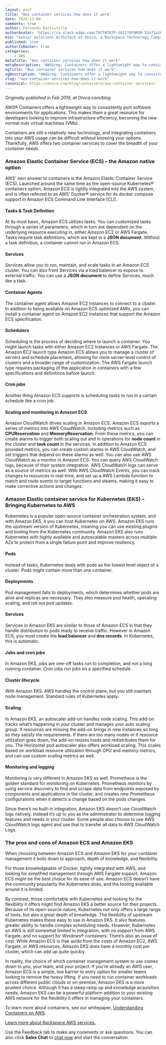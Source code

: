 ```yaml
---
layout: post
title: "Aws container services how does it work"
date: 2020-12-09
comments: true
author: Fernando Battistella
authorAvatar: 'https://ca.slack-edge.com/T07TWTBTP-U0117GP9MSR-52a71a10bcbf-512'
bio: "Senior Solutions Architect at Onica, a Rackspace Technology Company"
published: true
authorIsRacker: true
categories:
    - AWS
metaTitle: "Aws container services how does it work"
metaDescription: "AWS&reg; Containers offer a lightweight way to consistently port software environments for applications. This makes them a great resource for developers looking to improve infrastructure efficiency, becoming the new normal over virtual machines (VMs)."
ogTitle: "Aws container services how does it work"
ogDescription: "AWS&reg; Containers offer a lightweight way to consistently port software environments for applications. This makes them a great resource for developers looking to improve infrastructure efficiency, becoming the new normal over virtual machines (VMs)."
slug: "aws-container-services-how-does-it-work"
canonical: https://onica.com/blog/containers/aws-container-services/
---
```


*Originally published in Feb 2019, at Onica.com/blog*

AWS&reg; Containers offers a lightweight way to consistently port software environments for applications. This makes them a great resource for developers looking to improve infrastructure efficiency, becoming the new normal over virtual machines (VMs).

<!--more-->

Containers are still a relatively new technology, and integrating containers into your AWS usage can be difficult without knowing your options. Thankfully, AWS offers two container services to cover the breadth of your container needs.
### Amazon Elastic Container Service (ECS) – the Amazon native option

AWS’ own answer to containers is the Amazon Elastic Container Service (ECS). Launched around the same time as the open-source Kubernetes&reg; containers option, Amazon ECS is tightly integrated into the AWS system, and is often referred to as AWS’ Docker&reg; service for its docker compose support in Amazon ECS Command Line Interface (CLI).

#### Tasks & Task Definition

At its most basic, Amazon ECS utilizes tasks. You can customized tasks through a series of parameters, which in turn are dependent on the underlying resource executing in, either Amazon EC2 or AWS Fargate. Tasks require task definitions, which are kept in a **JSON document**. Without a task definition, a container cannot run in Amazon ECS.

#### Services

Services allow you to run, maintain, and scale tasks in an Amazon ECS cluster. You can also front Services via a load balancer to expose to external traffic. You can use a **JSON document** to define Services, much like a task.

#### Container Agents

The container agent allows Amazon EC2 instances to connect to a cluster. In addition to being available on Amazon ECS optimized AMIs, you can install a container agent on Amazon EC2 instances that support the Amazon ECS specification.

#### Schedulers

Scheduling is the process of deciding where to launch a container. You might launch tasks with either Amazon EC2 Instances or AWS Fargate. The Amazon EC2 launch type Amazon ECS allows you to manage a cluster of servers and schedule placement, allowing for more server-level control of clusters and a broader range of customization.  The AWS Fargate launch type requires packaging of the application in containers with a few specifications and definitions before launch.

#### Cron jobs

Another thing Amazon ECS supports is scheduling tasks to run in a certain schedule like a cron job.

#### Scaling and monitoring in Amazon ECS

Amazon CloudWatch drives scaling in Amazon ECS. Amazon ECS exports a series of metrics into AWS CloudWatch, including metrics such as **CPUReservation** and **MemoryReservation**. From these metrics, you can create alarms to trigger both scaling out and in operations for **node count** in the cluster and **task count** in the services. In addition to Amazon ECS provided metrics, you can create custom alarms in AWS CloudWatch, and set triggers that depend on these alarms as well. You can also use AWS CloudWatch as a monitor in Amazon ECS. You can query AWS CloudWatch logs, because of their system integration. AWS CloudWatch logs can serve as a source of metrics as well. With AWS CloudWatch Events, you can track changes to resources in real-time, and set up a AWS Lambda function to match and route events to target functions and steams, making it easy to make corrective actions and changes.

### Amazon Elastic container service for Kubernetes (EKS) – Bringing Kubernetes to AWS

Kubernetes is a popular open-source container orchestration system, and with Amazon EKS, it you can host Kubernetes on AWS. Amazon EKS runs the upstream version of Kubernetes, meaning you can use existing plugins and tooling from the Kubernetes community. Amazon EKS also runs Kubernetes with highly available and autoscalable masters across multiple AZs to protect from a single failure point and improve resiliency.

#### Pods

Instead of tasks, Kubernetes deals with pods as the lowest level object of a cluster. Pods might contain more than one container.

#### Deployments

Pod management falls to deployments, which determines whether pods are alive and replicas are necessary. They also measure pod health, operating scaling, and roll out pod updates.

#### Services

Services in Amazon EKS are similar to those of Amazon ECS in that they handle distribution to pods ready to receive traffic. However in Amazon ECS, you must create the **load balancer** and **dns records**. In Kubernetes, this is automatic.

#### Jobs and cron jobs

In Amazon EKS, jobs are one-off tasks run to completion, and not a long running container. Cron jobs run jobs on a specified schedule.

#### Cluster lifecycle

With Amazon EKS, AWS handles the control plane, but you still maintain node management. Standard rules of Kubernetes apply.

#### Scaling

In Amazon EKS, an autoscaler add-on handles node scaling. This add-on tracks what’s happening in your cluster and manages your auto scaling group. If resources are missing the add-on brings in new instances so long as they satisfy the requirements. If there are too many nodes or if resource utilization goes down, the add-on resizes loads and  redistributes them for you. The Horizontal pod autoscaler also offers workload scaling. This scales based on workload resource utilization through CPU and memory metrics, and can use custom scaling metrics as well.

#### Monitoring and logging

Monitoring is very different in Amazon EKS as well. Prometheus is the golden standard for monitoring on Kubernetes. Prometheus monitors by using service discovery to find and scrape data from endpoints exposed by components and applications in the cluster, and creates new Prometheus configurations when it detects a change based on the pods changes.

Since there’s no built-in integration, Amazon EKS doesn’t use CloudWatch logs natively. Instead it’s up to you as the administrator to determine logging features and needs in your cluster. Some people also choose to use AWS CloudWatch logs agent and use that to transfer all data to AWS CloudWatch Logs.

### The pros and cons of Amazon ECS and Amazon EKS

When choosing between Amazon ECS and Amazon EKS for your container management it boils down to approach, depth of knowledge, and flexibility.

For those knowledgeable of Docker, tightly integrated with AWS, and looking for simplified management through AWS Fargate support, Amazon ECS might be the best choice for its ease of use. Amazon ECS doesn’t have the community popularity the Kubernetes does, and the tooling available around it is limited.

By contrast, those comfortable with Kubernetes and looking for the flexibility it offers might find Amazon EKS a better source for their projects. Because of its open-source nature, Kubernetes not only offers a large range of tools, but also a great depth of knowledge. The flexibility of upstream Kubernetes makes these easy to use in Amazon EKS. It also features greater ability to handle complex scheduling needs. However, Kubernetes on AWS  is still somewhat limited in integration, with no support from AWS Fargate, and no support for Windows&reg; containers. There’s also an issue of cost. While Amazon ECS is free aside from the costs of Amazon EC2, AWS Fargate, or AWS resources, Amazon EKS does have a monthly cost per cluster, which can add up quite quickly.

In reality, the choice of which container management system to use comes down to you, your team, and your project. If you’re already an AWS user, Amazon ECS is a simple, low barrier to entry option for smaller teams looking to remove the heavy lifting. If you need to run container workloads across different public clouds or on-premise, Amazon EKS is a more prudent choice. Although it has a steep ramp up and knowledge acquisition needs, Amazon EKS can be a powerful platform addition to your existing AWS network for the flexibility it offers in managing your containers.

To learn more about containers, see our whitepaper, [Understanding Containers on AWS](https://insights.onica.com/understanding-containers-on-aws).

<a class="cta blue" id="cta" href="https://www.rackspace.com/cloud/aws">Learn more about Rackspace AWS services.</a>

Use the Feedback tab to make any comments or ask questions. You can also click
**Sales Chat** to [chat now](https://www.rackspace.com/) and start the conversation.
